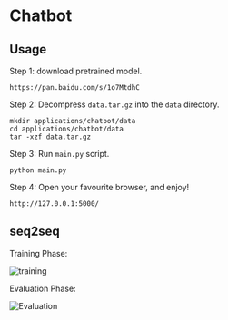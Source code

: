 
# Chatbot


## Usage

Step 1: download pretrained model.

    https://pan.baidu.com/s/1o7MtdhC

Step 2: Decompress ``data.tar.gz`` into the ``data`` directory.

    mkdir applications/chatbot/data
    cd applications/chatbot/data
    tar -xzf data.tar.gz

Step 3: Run ``main.py`` script.
    
    python main.py

Step 4: Open your favourite browser, and enjoy!

    http://127.0.0.1:5000/


## seq2seq

Training Phase:

![training](chatbot/pics/Training.jpg)


Evaluation Phase:

![Evaluation](chatbot/pics/Eval.jpg)



 
